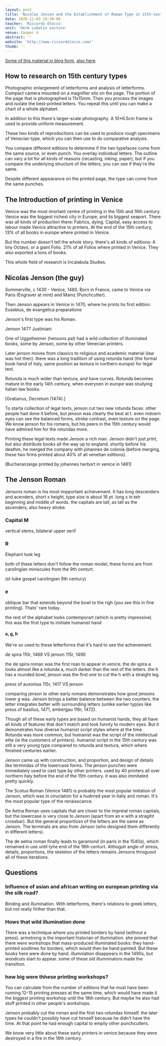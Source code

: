 ```yaml
---
layout: post
title: 'Nicolas Jenson and the Establishment of Roman Type in 15th-Century Venice'
date: 2020-11-03 19:30:00
teacher: 'Riccardo Olocco'
unit: 'Herb Lubalin Lecture'
venue: Cooper U
abstract: ''
website: 'http://www.riccardolocco.com/'
thumb: ''
---
```


[Some of this material in blog form](https://articles.c-a-s-t.com/the-influence-of-jenson-on-the-design-of-romans-e86afdbf9b94), [also here](https://articles.c-a-s-t.com/nicolas-jenson-and-the-success-of-his-roman-type-9f0afeba4103).

## How to research on 15th century types

Photographic enlargement of letterforms and analysis of letterforms. Compact camera mounted on a magnifier sits on the page. The portion of the page that is photographed is 11x15mm. Then you process the images and isolate the best-printed letters. You repeat this until you can make a chart of a whole alphabet.

In addition to this there's larger-scale photography. A 10\*6.5cm frame is used to provide uniform measurement.

These two kinds of reproductions can be used to produce rough specimens of Venecian type, which you can then use to do comparative analysis.

You compare different editions to determine if the two typefaces come from the same source, or even punch. You overlay individual letters. The outline can vary a lot for all kinds of reasons (recasting, inking, paper), but if you compare the underlying structure of the letters, you can see if they're the same.

Despite different appearance on the printed page, the type can come from the same punches.

## The Introduction of printing in Venice

Venice was the most imortant centre of printing in the 15th and 16th century. Venice was the biggest richest city in Europe, and its biggest seaport. There was all kinds of production there: Fabrics, dying. Capital, easy access to labour made Venice attractive to printers. At the end of the 15th century, 13% of all books in europe where printed in Venice.

But the number doesn't tell the whole story. there's all kinds of editions: A tiny Octavo, or a giant Folio. 21% of all Folios where printed in Venice. They also exported a tons of books.

This whole field of research is Incalabula Studies.

## Nicolas Jenson (the guy)

Sommerville, c 1430 - Venice, 1480. Born in France, came to Venice via Paris (Engraver at mint) and Mainz (Punchcutter).

Then Jenson appears in Venice in 1470, where he prints hs first edition: Eusebius, de evangelica praparatione

Jenson's first type was his Roman.

Jenson 1477 Justiniani

One of Uggelheimer (hensons pal) had a wild collection of illuminated books, some by Jenson, some by other Venecian printers.

Later jenson moves from classics to religious and academic material (law was hot then). there was a long tradition of using rotunda hand (the formal book hand of italy, same position as textura in northern europe) for legal text.

Rotunda is much wider than textura, and have curves. Rotunda becomes mature in the early 14th century, when everyoen in europe was studying italian law books.

[Gratianus, Decretum (1474).]

To starta collection of legal texts, jenson cut two new rotunda faces. other people had done it before, but jenson was clearly the best at t. even mdoern eyes can see the balanced forms, stroke contrast, even texture on the page. We know jenson for his romans, but his peers in the 15th century would have admired him for the rotundas more.

Printing these legal texts made Jenson a rich man. Jenson didn't just print, but also distribute books all the way up to england. shortly before his deathm, he merged the company with johannes de colonia (before merging, these two firms printed about 40% of all venetian editions).

[Bucheranzeige printed by johannes herbort in venice in 1481]

## The Jenson Roman

Jensons roman is his most impportant achievement. It has long descenders and acenders, short x height, type size is about 16 pt. long s in teh beginning and middle of words. the capitals are tall, as tall as the ascenders, also heavy stroke.

### Capital M

vertical stems, bilateral upper serif

### R

Elephant tusk leg

both of these letters don't follow the roman model, these forms are from carolingian miniscules from the 9th centurt.

(st luike gospel carolingian 9th century)

### e

obliquw bar that extends beyond the bowl to the righ (you see this in fine printing). Thats' rare today.

the rest of the alphabet looks contemporart (which is pretty impressive). this was the first type to imitiate humanist hand

#### a, g, h

We're so used to these letterforms that it's hard to see the achievement.

de spira 110r, 1469 VS
jenson 115r, 1490

the de spira roman was the first roan to appear in venice. the de spira a looks almost like a rotunda a, much darker than the rest of the letters. the h has a rounded bowl, jenson was the first one to cut the h with a straight leg.

press of ausonius 115r, 1417 VS jenson

comparing jenson to other early romans demonstrates how good jensons lower g was. Jenson brings a better balance between the two counters. the letter integrates better with surrounding letters (unlike earlier typ[es like press of basilius, 1471, ambergau 116r, 1472).

Though all of these early types are based on humanist hands, they all have all kinds of features that don't match and look funnty to modern eyes. But it demonstrates how diverse humanist script styles where at the time. Rotunda was more common, but humanist was the script of the intellectual elite (ie the customers of printers). humanist script in the 15th century was still a very young type compared to rotunda and textura, which where finished centuries earlier.

Jenson came up with construction, and proportion, and design of details like termindas of the lowercase forms. The jenson punches were immediately used to cast type by other printers. used by 40 printers all over northern italy before the end of the 15th century. it was also immitated pretty quickly.

The Scotus Roman (Venice 1481) is probably the most popular imitation of Jenson, which was in ciruclation for a hudnred year in italiy and roman. It's the most popular type of the renaisscance.

De Aetna Roman uses capitals that are closer to the impreial roman capitals, but the lowercase is very close to Jenson (apart from an e with a stragiht crossbar). But the general proportiosn of the letters are the same as Jenson. The terminals are also from Jenson (who designed them differently in different letters).

The de aetna roman finally leads to garamond (in paris in the 1540s), which remained in use until tyhe end of the 18th centurt. Althoguh angle of stress, details, proportions, the skeleton of the letters remains Jensons throguout all of these iterations.

## Questions

### Influence of asian and african writing on european printing via the silk road?

Binding and illumination. With letterforms, there's relations to greek letters, but not really firther than that.

### Hows that wild illumination done

There was a technique where you printed borders by hand (without a press). armstrong is the important historian of illumination. she proved that there were workshops that mass-produced illuminated books: they hand-printed soutlines for borders, which would then be hand painted. But these books here were done by hand. illumniation disappears in the 1490s, but woodcuts start to appear. some of these old illumninators made the transition.

### how big were thhese printing workshops?

You can calculate from the number of editions that he must have been running 12-15 printing presses at the same time, which would have made it the biggest printing workshop until the 18th century. But maybe he also had stuff printed in other people's workshops.

Jenson probably cut the roman and the first two rotundas himself. the later types he couldn't possibly have cut himself because he didn't have the time. At that point he had enough capital to empliy other punchcutters.

We know very little about these early printers in venice because they were destroyed in a fire in the 16th century.

